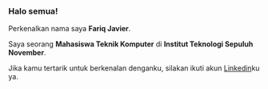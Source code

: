 ### Halo semua! 

Perkenalkan nama saya **Fariq Javier**.<br>

Saya seorang **Mahasiswa Teknik Komputer** di **Institut Teknologi Sepuluh November**.<br>

Jika kamu tertarik untuk berkenalan denganku, silakan ikuti akun [Linkedin](https://www.linkedin.com/in/fariq-javier-nugraha-a37840167)ku ya.

